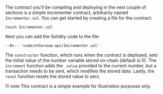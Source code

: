 The contract you'll be compiling and deploying in the next couple of sections is a simple incrementer contract, arbitrarily named `Incrementer.sol`. You can get started by creating a file for the contract:

```
touch Incrementer.sol
```

Next you can add the Solidity code to the file:

```solidity
--8<-- 'code/ethereum-api/Incrementer.sol'
```

The `constructor` function, which runs when the contract is deployed, sets the initial value of the number variable stored on-chain (default is 0). The `increment` function adds the `_value` provided to the current number, but a transaction needs to be sent, which modifies the stored data. Lastly, the `reset` function resets the stored value to zero.

!!! note
    This contract is a simple example for illustration purposes only.
